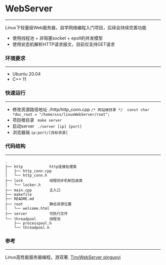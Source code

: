 # WebServer
***
Linux下轻量级Web服务器，自学网络编程入门项目，后续会持续完善功能
* 使用线程池 + 非阻塞socket + epoll的并发模型
* 使用状态机解析HTTP请求报文，目前仅支持GET请求


### 环境要求
***
 * Ubuntu 20.04
 * C++ 11
  

### 快速运行
***
* 修改资源路径地址      ./http/http_conn.cpp
   ``` /* 网站根目录 */  const char *doc_root = "/home/xxx/linuxWebServer/root"; ```
 * 项目根目录
      ```  make server ```
 * 启动server
  ```  ./server [ip] [port]  ```
 * 浏览器端
   ``` ip:port/[目标资源] ```


### 代码结构
***
    .
    ├── http            http连接处理类
    │   ├── http_conn.cpp
    │   └── http_conn.h
    ├── lock            线程同步机制包装类
    │   └── locker.h
    ├── main.cpp        主入口
    ├── makefile
    ├── README.md
    ├── root            静态资源位置
    │   └── welcome.html
    ├── server          可执行文件
    └── threadpool      线程池
        ├── processpool.h
        └── threadpool.h


### 参考
***
Linux高性能服务器编程，游双著.
[TinyWebServer  qinguoyi]([链接地址](https://github.com/qinguoyi/TinyWebServer#%E6%A6%82%E8%BF%B0)) 
